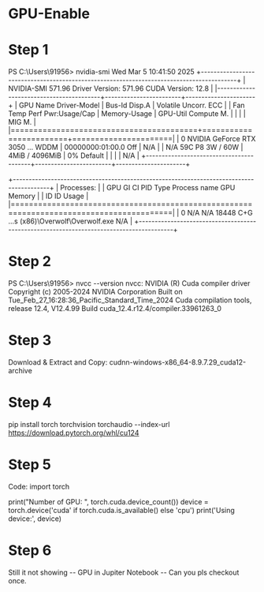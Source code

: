 # GPU-Enable

# Step 1
PS C:\Users\91956> nvidia-smi
Wed Mar  5 10:41:50 2025
+-----------------------------------------------------------------------------------------+
| NVIDIA-SMI 571.96                 Driver Version: 571.96         CUDA Version: 12.8     |
|-----------------------------------------+------------------------+----------------------+
| GPU  Name                  Driver-Model | Bus-Id          Disp.A | Volatile Uncorr. ECC |
| Fan  Temp   Perf          Pwr:Usage/Cap |           Memory-Usage | GPU-Util  Compute M. |
|                                         |                        |               MIG M. |
|=========================================+========================+======================|
|   0  NVIDIA GeForce RTX 3050 ...  WDDM  |   00000000:01:00.0 Off |                  N/A |
| N/A   59C    P8              3W /   60W |       4MiB /   4096MiB |      0%      Default |
|                                         |                        |                  N/A |
+-----------------------------------------+------------------------+----------------------+

+-----------------------------------------------------------------------------------------+
| Processes:                                                                              |
|  GPU   GI   CI              PID   Type   Process name                        GPU Memory |
|        ID   ID                                                               Usage      |
|=========================================================================================|
|    0   N/A  N/A           18448    C+G   ...s (x86)\Overwolf\Overwolf.exe      N/A      |
+-----------------------------------------------------------------------------------------+

# Step 2
PS C:\Users\91956> nvcc --version
nvcc: NVIDIA (R) Cuda compiler driver
Copyright (c) 2005-2024 NVIDIA Corporation
Built on Tue_Feb_27_16:28:36_Pacific_Standard_Time_2024
Cuda compilation tools, release 12.4, V12.4.99
Build cuda_12.4.r12.4/compiler.33961263_0

# Step 3
Download & Extract and Copy:
cudnn-windows-x86_64-8.9.7.29_cuda12-archive

# Step 4
pip  install torch torchvision torchaudio --index-url https://download.pytorch.org/whl/cu124

# Step 5
Code:
import torch

print("Number of GPU: ", torch.cuda.device_count())
device = torch.device('cuda' if torch.cuda.is_available() else 'cpu')
print('Using device:', device)

# Step 6

Still it not showing -- GPU in Jupiter Notebook -- Can you pls checkout once.
